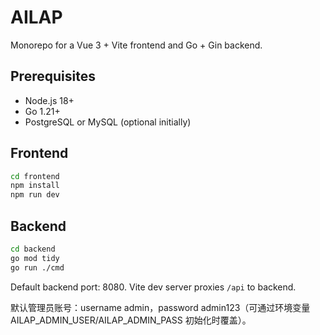 # AILAP

Monorepo for a Vue 3 + Vite frontend and Go + Gin backend.

## Prerequisites
- Node.js 18+
- Go 1.21+
- PostgreSQL or MySQL (optional initially)

## Frontend
```bash
cd frontend
npm install
npm run dev
```

## Backend
```bash
cd backend
go mod tidy
go run ./cmd
```

Default backend port: 8080. Vite dev server proxies `/api` to backend.

默认管理员账号：username admin，password admin123（可通过环境变量 AILAP_ADMIN_USER/AILAP_ADMIN_PASS 初始化时覆盖）。


